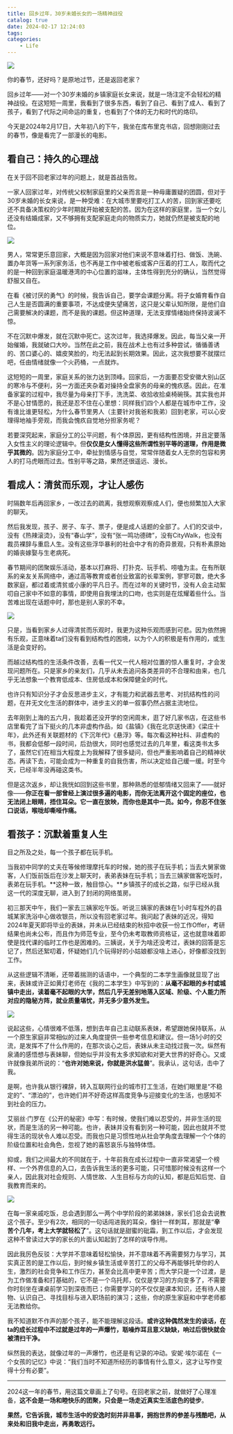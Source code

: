 ```yaml
---
title: 回乡过年，30岁未婚长女的一场精神战役
catalog: true
date: 2024-02-17 12:24:03
tags:
categories:
    - Life
---
```


![](2024-02-20-12-25-03.png)

你的春节，还好吗？是原地过节，还是返回老家？

回乡过年——对一个30岁未婚的乡镇家庭长女来说，就是一场注定不会轻松的精神战役。在这短短一周里，我看到了很多东西，看到了自己、看到了成人、看到了孩子，看到了代际之间命运的重复，也看到了个体的无力和时代的烙印。

今天是2024年2月17日，大年初八的下午，我坐在库布里克书店，回想刚刚过去的春节，像是看完了一部漫长的电影。

## 看自己：持久的心理战

在关于回不回老家过年的问题上，就是首战告败。

一家人回家过年，对传统父权制家庭里的父亲而言是一种毋庸置疑的团圆，但对于30岁未婚的长女来说，是一种受难：在大城市里要吃打工人的苦，回到家还要吃还不具备决策权的少年时期就开始被支配的苦。因为在这样的家庭里，当一个女儿还没有结婚成家，又不够拥有支配家庭走向的物质实力，她就仍然是被支配的地位。

![](2024-02-20-12-26-24.png)

男人，常常更乐意回家，大概是因为回家对他们来说不意味着打扫、做饭、洗碗、置办年货等一系列家务活，也不再是工作中被老板或客户压着的打工人，取而代之的是一种回到家庭温暖港湾的中心位置的滋味，主体性得到充分的确认，当然觉得舒服又自在。

在看《被讨厌的勇气》的时候，我告诉自己，要学会课题分离。将子女婚育看作自己人生是否圆满的重要事项，不达成便失望痛苦，这只是父辈认知所限，是他们自己需要解决的课题，而不是我的课题。但这种道理，无法支撑情绪始终保持波澜不惊。

不在沉默中爆发，就在沉默中死亡。这次过年，我选择爆发。因此，每当父亲一开始催婚，我就破口大吵。当然在此之前，我在战术上也有过多种尝试，循循善诱的、苦口婆心的、嬉皮笑脸的，均无法起到长期效果。因此，这次我想要不就摆烂吧，任由情绪就像一个火药桶，一点就炸。

这短短的一周里，家庭关系的张力达到顶峰。回家后，一方面要忍受安徽大别山区的寒冷与不便利，另一方面还夹杂着对操持全盘家务的母亲的愧疚感。因此，在准备家宴的过程中，我尽量为母亲打下手，洗洗菜、收拾收拾桌椅碗筷。其实我也并不是心甘情愿的，我还是忍不住在心里想：同样我们四个人都是在城市中工作，没有谁比谁更轻松，为什么春节里男人（主要针对我爸和我弟）回到老家，可以心安理得地袖手旁观，而我会愧疚自觉地分担家务呢？

若要深究起来，家庭分工的公平问题，有个体原因，更有结构性困境，并且定要落入女性主义的理论逻辑中。但**仅仅是女人懂得这些所谓性别平等的道理，作用是微乎其微的**。因为家庭分工中，牵扯到情感与自觉，常常伴随着女人无奈的包容和男人的打马虎眼而过去。性别平等之路，果然还很遥远、漫长。

## 看成人：清贫而乐观，才让人感伤

时隔数年后再回家乡，一改过去的疏离，我想观察观察成人们，便也频繁加入大家的聊天。

然后我发现，孩子、房子、车子、票子，便是成人话题的全部了。人们的交谈中，没有《热辣滚烫》，没有“春山学”，没有“张一鸣功德碑”，没有CityWalk，也没有裁员裸辞与重启人生。没有这些浮华暴利的社会中才有的奇异景观，只有朴素原始的婚丧嫁娶与生老病死。

春节期间的团聚娱乐活动，基本以打麻将、打扑克、玩手机、唠嗑为主。在有所联系的亲友关系网络中，通过高等教育或者创业致富的长辈案例，寥寥可数，绝大多数家庭，都过着或清贫或小康的平凡日子。而在过年的关键时节，没有人会主动絮叨自己家中不如意的事情，即使用自我埋汰的口吻，也实则是在炫耀着些什么。当苦难出现在话题中时，那也是别人家的不幸。

![](2024-02-20-12-26-54.png)

只是，当看到家乡人过得清贫而乐观时，我更为这种乐观而感到可悲。因为依然拥有乐观，正意味着ta们没有看到结构性的困境，以为个人的积极是有作用的，或生活是会变好的。

而越过结构性的生活条件改善，去看一代又一代人相对位置的惊人重复时，才会发现问题所在。只是家乡的亲友们，几乎从未去追问各类差异的不合理和由来，也几乎无法想象一个教育低成本、住房低成本和保障健全的时代。

也许只有知识分子才会反思进步主义，才有能力和武器去思考、对抗结构性的问题，在并无文化生活的群体中，进步主义的单一叙事仍然占据主流地位。

去年刚到上海的五六月，我趁着还没开学的空闲周末，逛了好几家书店，在这些书店里看完了当下挺火的几本非虚构作品，如《盐镇》《我在北京送快递》《梁庄十年》，此外还有关联题材的《下沉年代》《悬浮》等。每次看这种社科、非虚构的书，我都会低郁一段时间，后劲很大，同时也感觉过去的几年里，看这类书太多了，虽然它们在相当大程度上为我解释了很多疑问，但也严重影响着自己的精神状态。再读下去，可能会成为一种重复的自我伤害，所以决定给自己缓一缓。时至今天，已经半年没再碰这类书。

但是这次返乡，却让我恍如回到这些书里，那种熟悉的低郁情绪又回来了——就好像——**你正在看一部曾经上演过很多遍的电影，而你无法离开这个固定的座位，也无法闭上眼睛，捂住耳朵。它一直在放映，而你也是其中一员。如今，你忍不住张口说话，喉咙却嘶哑作痛。**

## 看孩子：沉默着重复人生

目之所及之处，每一个孩子都在玩手机。

当我初中同学的丈夫在等候修理摩托车的时候，她的孩子在玩手机；当去大舅家做客，人们饭前饭后在沙发上聊天时，表弟表妹在玩手机；当去三姨家做客吃饭时，表弟在玩手机。**这种一致，触目惊心。**乡镇孩子的成长之路，似乎已经从我这一代的深度无聊，进入到了封闭的网络茧房。

初三那天中午，我们一家去三姨家吃午饭。听说三姨家的表妹在1小时车程外的县城某家洗浴中心做收银员，所以没有回老家过年。我问起了表妹的近况，得知2024年夏天即将毕业的表妹，并未从已经结束的秋招中收获一份工作Offer，考研结果也尚未公布，而且作为师范专业，至今仍未考取教师资格证，这也就意味着即使是找代课的临时工作也是困难的。三姨说，关于为啥还没考过，表妹的回答是忘记了，然后还絮叨着，怀疑她们几个玩得好的小姑娘都没啥上进心，好像都没找到工作。

从这些逻辑不清晰，还带着揣测的话语中，一个典型的二本学生画像就显现了出来，表妹或许正如黄灯老师在《我的二本学生》中写到的：**从毫不起眼的乡村或城镇中走出，读着毫不起眼的大学，然后几乎无差别地落入区域、阶级、个人能力所对应的隐秘方阵，就业质量堪忧，并无多少意外发生。**

![](2024-02-20-12-28-58.png)

说起这些，心情很难不低落，想到去年自己主动联系表妹，希望跟她保持联系，从一个原生家庭非常相似的过来人角度提供一些参考信息和建议。但一场1小时的交流，是发挥不了什么作用的，在那次谈心之后，表妹从未主动找过我一次。纵然有泉涌的感悟想与表妹聊，但她似乎并没有太多求知欲和对更大世界的好奇心。又或许就像我弟所说的：“**也许对她来说，你就是洪水猛兽**”。我承认，这句话，击中了我。

是啊，也许我从银行裸辞，转入互联网行业的城市打工生活，在她们眼里是“不稳定的”、“漂泊的”，也许她们并不好奇这样高度竞争与迎接变化的生活，也感知不到社会的压力。

艾丽丝·门罗在《公开的秘密》中写：有时候，使我们难以忍受的，并非生活的现状，而是生活的另一种可能。也许，表妹并没有看到另一种可能，因此也就并不觉得生活的现状令人难以忍受。而我也只是习惯性地从社会学角度去理解一个个体的阶级位置和社会角色，忽视了她的喜怒哀乐与独特体悟。

抑或，我们之间最大的不同就在于，十年前我在成长过程中一直非常渴望一个榜样、一个外界信息的入口，去告诉我生活的更多可能，只可惜那时候没有这样一个亲人，因此我对社会规则、人情世故、人生目标与方向的认知，都是后知后觉、自我教育而来的。

![](2024-02-20-12-29-26.png)

在每一家亲戚吃饭，总会遇到那么一两个中学阶段的弟弟妹妹，家长们总会去说教这个孩子。至少有2次，相同的一句话闯进我的耳朵，像针一样刺耳，那就是“**辛苦个几年，考上大学就轻松了**”。这句话就是甜蜜的砒霜，到工作以后，才会发现这种不曾读过大学的家长的片面认知起到了怎样的误导作用。

因此我厉色反驳：大学并不意味着轻松愉快，并不意味着不再需要努力与学习，其实真正苦的是工作以后，到时候乡镇生活或辛苦打工的父母不再能够托举你的人生，激烈的社会竞争和工作压力，甚至会比高中更辛苦；而大学只是一个过渡，是为工作做准备和打基础的，它不是一个乌托邦，仅仅是学习的方向变多了，不需要你时刻坐在课桌前学习到深夜而已；你需要学习的不仅仅是课本知识，还有待人接物、认识自己、寻找目标与进入职场前的演习；这些，你的原生家庭和中学老师都无法教给你。

我不知道默不作声的那个孩子，能不能理解这段话。**或许这种偶然发生的谈话，在ta的成长过程中不过就是过年的一声爆竹，聒噪炸耳且意义缺缺，响过后很快就会被清扫干净。**

纵然我的表达，就像过年的一声爆竹，也还是有记录的冲动。安妮·埃尓诺在《一个女孩的记忆》中说：“我们当时不知道所经历的事情有什么意义，这才让写作变得十分有必要”。

---
2024这一年的春节，用这篇文章画上了句号。在回老家之前，就做好了心理准备，**这不会是一场和睦快乐的团聚，只会是一场走近真实生活底色的徒步**。

**果然，它告诉我，城市生活中的安逸时刻并非易事，拥抱世界的参差与残酷吧，从来处和旧我中走出，再勇敢远行。**